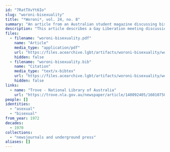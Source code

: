 ```yaml
---
id: "7RatTXvYt6Io"
slug: "woroni-bisexuality"
title: "*Woroni*, vol. 24, no. 8"
summary: "An article from an Australian student magazine discussing bisexuality and whether it could be better understood as a form of asexuality."
description: "This article describes a Gay Liberation meeting discussion about bisexuality, where one participant said, \"I've been listening to the discussion and am starting to wonder whether bisexuality is not essentially asexual. By that I mean that it is without predisposition on the basis of the sex of the other person… that the whole of the human race is available and, whatever the individual whom we light upon, sex will be the expression of the love.\""
files:
  - filename: "woroni-bisexuality.pdf"
    name: "Article"
    media_type: "application/pdf"
    url: "https://files.acearchive.lgbt/artifacts/woroni-bisexuality/woroni-bisexuality.pdf"
    hidden: false
  - filename: "woroni-bisexuality.bib"
    name: "Citation"
    media_type: "text/x-bibtex"
    url: "https://files.acearchive.lgbt/artifacts/woroni-bisexuality/woroni-bisexuality.bib"
    hidden: false
links:
  - name: "Trove - National Library of Australia"
    url: "https://trove.nla.gov.au/newspaper/article/140092405/16010750"
people: []
identities:
  - "asexual"
  - "bisexual"
from_year: 1972
decades:
  - 1970
collections:
  - "newsjournals and underground press"
aliases: []
---
```


